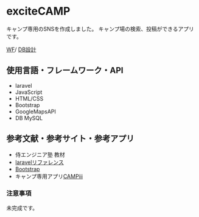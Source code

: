 # exciteCAMP
キャンプ専用のSNSを作成しました。
キャンプ場の検索、投稿ができるアプリです。

[WF](https://docs.google.com/presentation/d/1QfBhtwhNY7QdUkE0HdfwP3mfHr6NPh0c-Zdbb_U5llw/edit?usp=sharing)/
[DB設計](https://drive.google.com/file/d/1eNJbV7qZhDDmM9zTghluvUTwDuYlMCeO/view?usp=sharing)


## 使用言語・フレームワーク・API
* laravel
* JavaScript
* HTML/CSS
* Bootstrap
* GoogleMapsAPI
* DB MySQL


## 参考文献・参考サイト・参考アプリ
* 侍エンジニア塾  教材
* [laravelリファレンス](https://readouble.com/laravel/6.x/ja/requests.html)
* [Bootstrap](https://www.w3schools.com/bootstrap/default.asp)
* キャンプ専用アプリ[CAMPiii](https://campiii.com/)


### 注意事項
未完成です。
